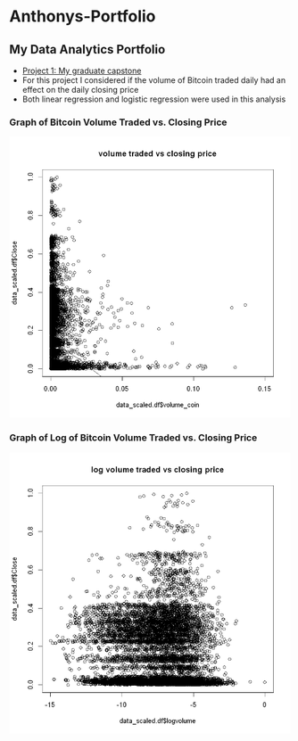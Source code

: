 # Anthonys-Portfolio
## My Data Analytics Portfolio  
* [Project 1: My graduate capstone](https://github.com/amarcolongo/Capstone/tree/main)
* For this project I considered if the volume of Bitcoin traded daily had an effect on the daily closing price
* Both linear regression and logistic regression were used in this analysis  

### Graph of Bitcoin Volume Traded vs. Closing Price  

![](/images/volume%20traded%20vs%20closing%20price.png)

### Graph of Log of Bitcoin Volume Traded vs. Closing Price

![](/images/log%20volume%20traded%20vs%20closing%20price.png)
